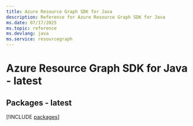 ```yaml
---
title: Azure Resource Graph SDK for Java
description: Reference for Azure Resource Graph SDK for Java
ms.date: 07/17/2025
ms.topic: reference
ms.devlang: java
ms.service: resourcegraph
---
```

# Azure Resource Graph SDK for Java - latest
## Packages - latest
[!INCLUDE [packages](resource-graph-index.md)]